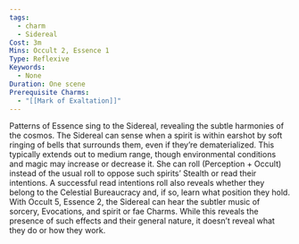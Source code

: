 ```yaml
---
tags:
  - charm
  - Sidereal
Cost: 3m
Mins: Occult 2, Essence 1
Type: Reflexive
Keywords:
  - None
Duration: One scene
Prerequisite Charms:
  - "[[Mark of Exaltation]]"
---
```

Patterns of Essence sing to the Sidereal, revealing the subtle harmonies of the cosmos. The Sidereal can sense when a spirit is within earshot by soft ringing of bells that surrounds them, even if they’re dematerialized. This typically extends out to medium range, though environmental conditions and magic may increase or decrease it. She can roll (Perception + Occult) instead of the usual roll to oppose such spirits’ Stealth or read their intentions. A successful read intentions roll also reveals whether they belong to the Celestial Bureaucracy and, if so, learn what position they hold. With Occult 5, Essence 2, the Sidereal can hear the subtler music of sorcery, Evocations, and spirit or fae Charms. While this reveals the presence of such effects and their general nature, it doesn’t reveal what they do or how they work.